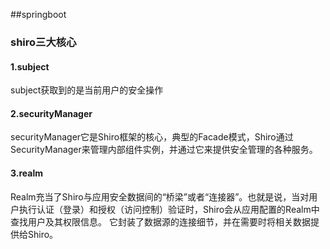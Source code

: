 ##springboot

### shiro三大核心
#### 1.subject
subject获取到的是当前用户的安全操作

#### 2.securityManager
securityManager它是Shiro框架的核心，典型的Facade模式，Shiro通过SecurityManager来管理内部组件实例，并通过它来提供安全管理的各种服务。
#### 3.realm
Realm充当了Shiro与应用安全数据间的“桥梁”或者“连接器”。也就是说，当对用户执行认证（登录）和授权（访问控制）验证时，Shiro会从应用配置的Realm中查找用户及其权限信息。
它封装了数据源的连接细节，并在需要时将相关数据提供给Shiro。